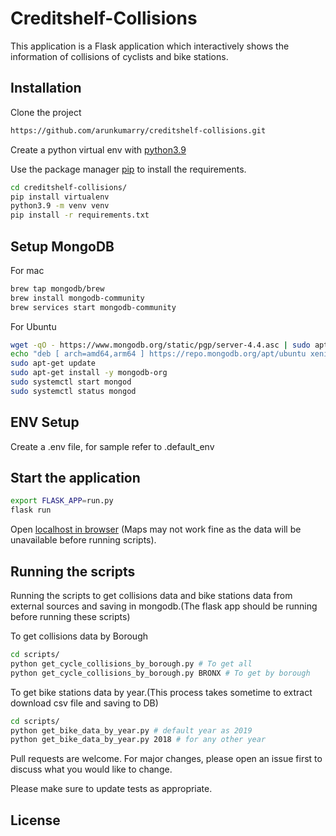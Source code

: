 # Creditshelf-Collisions

This application is a Flask application which interactively shows the information of collisions of cyclists and bike stations.

## Installation

Clone the project
```bash
https://github.com/arunkumarry/creditshelf-collisions.git
```
Create a python virtual env with [python3.9](https://www.python.org/downloads/)

Use the package manager [pip](https://pip.pypa.io/en/stable/) to install the requirements.

```bash
cd creditshelf-collisions/
pip install virtualenv
python3.9 -m venv venv
pip install -r requirements.txt
```

## Setup MongoDB
For mac
```bash
brew tap mongodb/brew
brew install mongodb-community
brew services start mongodb-community
```

For Ubuntu
```bash
wget -qO - https://www.mongodb.org/static/pgp/server-4.4.asc | sudo apt-key add -
echo "deb [ arch=amd64,arm64 ] https://repo.mongodb.org/apt/ubuntu xenial/mongodb-org/4.4 multiverse" | sudo tee /etc/apt/sources.list.d/mongodb-org-4.4.list
sudo apt-get update
sudo apt-get install -y mongodb-org
sudo systemctl start mongod
sudo systemctl status mongod
```
## ENV Setup
Create a .env file, for sample refer to .default_env

## Start the application

```bash
export FLASK_APP=run.py
flask run
```

Open [localhost in browser](http://localhost:5000) (Maps may not work fine as the data will be unavailable before running scripts).

## Running the scripts
Running the scripts to get collisions data and bike stations data from external sources and saving in mongodb.(The flask app should be running before running these scripts)

To get collisions data by Borough
```bash
cd scripts/
python get_cycle_collisions_by_borough.py # To get all
python get_cycle_collisions_by_borough.py BRONX # To get by borough
```

To get bike stations data by year.(This process takes sometime to extract download csv file and saving to DB)
```bash
cd scripts/
python get_bike_data_by_year.py # default year as 2019
python get_bike_data_by_year.py 2018 # for any other year
```

Pull requests are welcome. For major changes, please open an issue first to discuss what you would like to change.

Please make sure to update tests as appropriate.

## License